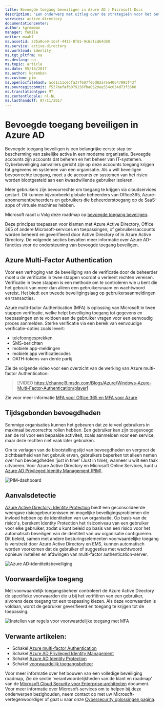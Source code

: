 ```yaml
---
title: Bevoegde toegang beveiligen in Azure AD | Microsoft Docs
description: "Een onderwerp met uitleg over de strategieën voor het beveiligen van bevoegde toegang in Azure, Azure Active Directory en Microsoft Online Services."
services: active-directory
documentationcenter: 
author: kgremban
manager: femila
editor: mwahl
ms.assetid: 235a0ce9-1daf-4433-8f65-9c6afcd64d08
ms.service: active-directory
ms.workload: identity
ms.tgt_pltfrm: na
ms.devlang: na
ms.topic: article
ms.date: 05/16/2017
ms.author: kgremban
ms.custom: pim
ms.openlocfilehash: acd1c11cecfa37f607fe5d82a76a40647093f43f
ms.sourcegitcommit: f537befafb079256fba0529ee554c034d73f36b0
ms.translationtype: MT
ms.contentlocale: nl-NL
ms.lasthandoff: 07/11/2017
---
```

# <a name="securing-privileged-access-in-azure-ad"></a>Bevoegde toegang beveiligen in Azure AD
Bevoegde toegang beveiligen is een belangrijke eerste stap ter bescherming van zakelijke activa in een moderne organisatie. Bevoegde accounts zijn accounts dat beheren en het beheer van IT-systemen. Cyberbeveiliging aanvallers gericht zijn op deze accounts toegang krijgen tot gegevens en systemen van een organisatie. Als u wilt beveiligen bevoorrechte toegang, moet u de accounts en systemen van het risico worden blootgesteld aan een kwaadwillende gebruiker isoleren.

Meer gebruikers zijn bevoorrechte om toegang te krijgen via cloudservices gestart. Dit kunnen bijvoorbeeld globale beheerders van Office365, Azure-abonnementbeheerders en gebruikers die beheerderstoegang op de SaaS-apps of virtuele machines hebben.

Microsoft raadt u Volg deze roadmap op [bevoegde toegang beveiligen](https://technet.microsoft.com/library/mt631194.aspx).

Deze principes toepassen voor klanten met Azure Active Directory, Office 365 of andere Microsoft-services en toepassingen, of gebruikersaccounts worden beheerd en geverifieerd door Active Directory of in Azure Active Directory. De volgende secties bevatten meer informatie over Azure AD-functies voor de ondersteuning van bevoegde toegang beveiligen.

## <a name="azure-multi-factor-authentication"></a>Azure Multi-Factor Authentication
Voor een verhoging van de beveiliging van de verificatie door de beheerder moet u de verificatie in twee stappen voordat u verleent rechten vereisen. Verificatie in twee stappen is een methode om te controleren wie u bent die het gebruik van meer dan alleen een gebruikersnaam en wachtwoord vereist. Het biedt een tweede beveiligingslaag op gebruikersaanmeldingen en transacties.

Azure multi-factor Authentication (MFA) is oplossing van Microsoft in twee stappen verificatie, welke helpt beveiliging toegang tot gegevens en toepassingen en te voldoen aan de gebruiker vragen voor een eenvoudig proces aanmelden. Sterke verificatie via een bereik van eenvoudige verificatie-opties zoals levert:

- telefoongesprekken
- SMS-berichten
- mobiele app-meldingen
- mobiele app verificatiecodes
- OATH-tokens van derde partij

Zie de volgende video voor een overzicht van de werking van Azure multi-factor Authentication:

> [!VIDEO https://channel9.msdn.com/Blogs/Azure/Windows-Azure-Multi-Factor-Authentication/player]

Zie voor meer informatie [MFA voor Office 365 en MFA voor Azure](https://blogs.technet.microsoft.com/ad/2014/02/11/mfa-for-office-365-and-mfa-for-azure/).

## <a name="time-bound-privileges"></a>Tijdsgebonden bevoegdheden
Sommige organisaties kunnen het gebeuren dat ze te veel gebruikers in maximaal bevoorrechte rollen hebben. Een gebruiker kan zijn toegevoegd aan de rol voor een bepaalde activiteit, zoals aanmelden voor een service, maar deze rechten niet vaak later gebruiken.

Om te verlagen van de blootstellingstijd van bevoegdheden en vergroot de zichtbaarheid van het gebruik ervan, gebruikers beperken tot alleen nemen over hun bevoegdheden 'just in time' (Just in time), wanneer u wilt een taak uitvoeren. Voor Azure Active Directory en Microsoft Online Services, kunt u [Azure AD Privileged Identity Management (PIM)](http://aka.ms/AzurePIM).

![PIM-dashboard][2]

## <a name="attack-detection"></a>Aanvalsdetectie
[Azure Active Directory: Identity Protection](../active-directory-identityprotection.md) biedt een geconsolideerde weergave risicogebeurtenissen en mogelijke beveiligingsproblemen die invloed hebben op de identiteiten van uw organisatie. Op basis van de risico's, berekent Identity Protection het risiconiveau van een gebruiker voor elke gebruiker, zodat u kunt beleid op basis van een risico voor het automatisch beveiligen van de identiteit van uw organisatie configureren. Dit beleid, samen met andere besturingselementen voorwaardelijke toegang is verstrekt door Azure Active Directory en EMS, kunnen automatisch worden voorkomen dat de gebruiker of suggesties met wachtwoord opnieuw instellen en afdwingen van multi-factor authentication-server.

![Azure AD-identiteitsbeveiliging][3]

## <a name="conditional-access"></a>Voorwaardelijke toegang
Met voorwaardelijk toegangsbeheer controleert de Azure Active Directory de specifieke voorwaarden die u bij het verifiëren van een gebruiker, alvorens deze toegang tot een toepassing kiezen. Als deze voorwaarden is voldaan, wordt de gebruiker geverifieerd en toegang te krijgen tot de toepassing.

![Instellen van regels voor voorwaardelijke toegang met MFA][4]

## <a name="related-articles"></a>Verwante artikelen:
* Schakel [Azure multi-factor Authentication](../../multi-factor-authentication/multi-factor-authentication-get-started-cloud.md)
* Schakel [Azure AD Privileged Identity Management](../active-directory-privileged-identity-management-configure.md)
* Schakel [Azure AD Identity Protection](../active-directory-identityprotection.md)
* Schakel [voorwaardelijk toegangsbeheer](../active-directory-conditional-access.md)

Voor meer informatie over het bouwen van een volledige beveiliging roadmap, Zie de sectie 'verantwoordelijkheden van de klant en roadmap' van de [Microsoft Cloud Security voor Enterprise-architecten](http://aka.ms/securecustomer) document. Voor meer informatie over Microsoft-services om te helpen bij deze onderwerpen bezighouden, neem contact op met uw Microsoft-vertegenwoordiger of gaat u naar onze [Cybersecurity oplossingen pagina](https://www.microsoft.com/en-us/microsoftservices/campaigns/cybersecurity-protection.aspx).

<!--Image references-->
[1]: ../media/active-directory-privileged-identity-management-configure/Search_PIM.png
[2]: ../media/active-directory-privileged-identity-management-configure/PIM_Dash.png
[3]: ../media/active-directory-identityprotection/29.png
[4]: ../media/active-directory-conditional-access/conditionalaccess-saas-apps.png
